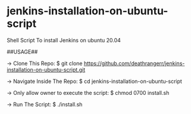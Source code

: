 # jenkins-installation-on-ubuntu-script
Shell Script To install Jenkins on ubuntu 20.04

##USAGE##

-> Clone This Repo:
$ git clone  https://github.com/deathrangerr/jenkins-installation-on-ubuntu-script.git

-> Navigate Inside The Repo:
$ cd jenkins-installation-on-ubuntu-script

-> Only allow owner to execute the script:
$ chmod 0700 install.sh

-> Run The Script:
$ ./install.sh
